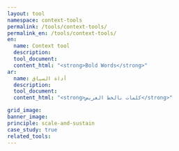 ```yaml
---
layout: tool
namespace: context-tools
permalink: /tools/context-tools/
permalink_en: /tools/context-tools/
en:
  name: Context tool
  description:
  tool_document:
  content_html: "<strong>Bold Words</strong>"
ar:
  name: أداة السياق
  description:
  tool_document:
  content_html: "<strong>كلمات بالخط العريض</strong>"

grid_image:
banner_image:
principle: scale-and-sustain
case_study: true
related_tools:
---
```

